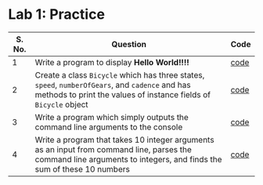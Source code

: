 # Lab 1: Practice

| S. No. | Question | Code |
| ------ | -------- | ---- |
| 1 | Write a program to display **Hello World!!!!** | [code](src/MyFirstClass.java) |
| 2 | Create a class `Bicycle` which has three states, `speed`, `numberOfGears`, and `cadence` and has methods to print the values of instance fields of `Bicycle` object | [code](src/Bicycle.java) |
| 3 | Write a program which simply outputs the command line arguments to the console | [code](src/CommandLineArg1.java) |
| 4 | Write a program that takes 10 integer arguments as an input from command line, parses the command line arguments to integers, and finds the sum of these 10 numbers | [code](src/CommandLineArg2.java) |